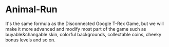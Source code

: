 # Animal-Run
It's the same formula as the Disconnected Google T-Rex Game, but we will make it more advanced and modify most part of the game such as buyable&amp;changable skin, colorful backgrounds, collectable coins, cheeky bonus levels and so on. 
